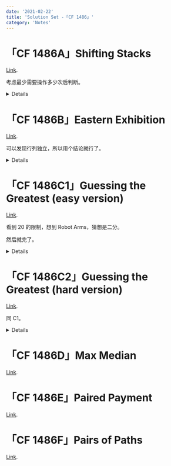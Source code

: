 ```yaml
---
date: '2021-02-22'
title: 'Solution Set -「CF 1486」'
category: 'Notes'
---
```


# 「CF 1486A」Shifting Stacks

[Link](https://codeforces.com/contest/1486/problem/A).

考虑最少需要操作多少次后判断。

<details>

```cpp
#include<map>
#include<cstdio>
using namespace std;
int t,n,flag;
long long sum,cum,x;
int main()
{
	scanf("%d",&t);
	while(t--)
	{
		scanf("%d",&n);
		flag=1;
		for(int i=1;i<=n;++i)
		{
			scanf("%lld",&x);
			sum+=x;
			if(sum-cum<0)	flag=0;
			cum+=i;
		}
		printf("%s\n",flag?"YES":"NO");
		sum=cum=0;
	}
	return 0;
}
```

</details>

# 「CF 1486B」Eastern Exhibition

[Link](https://codeforces.com/contest/1486/problem/B).

可以发现行列独立，所以用个结论就行了。

<details>

```cpp
#include<queue>
#include<cstdio>
#include<algorithm>
using namespace std;
int t,n;
long long one[1010],ano[1010];
int main()
{
	scanf("%d",&t);
	while(t--)
	{
		scanf("%d",&n);
		for(int i=1;i<=n;++i)	scanf("%lld %lld",&one[i],&ano[i]);
		sort(one+1,one+n+1);
		sort(ano+1,ano+n+1);
		printf("%lld\n",(one[(n+2)/2]-one[(n+1)/2]+1)*(ano[(n+2)/2]-ano[(n+1)/2]+1));
	}
	return 0;
}
```

</details>

# 「CF 1486C1」Guessing the Greatest (easy version)

[Link](https://codeforces.com/contest/1486/problem/C1).

看到 $20$ 的限制，想到 Robot Arms，猜想是二分。

然后就完了。

<details>

```cpp
#include<cstdio>
int engoric(int l,int r)
{
	int res;
	printf("? %d %d\n",l,r);
	fflush(stdout);
	scanf("%d",&res);
	return res;
}
int n;
int main()
{
	scanf("%d",&n);
	int mxpos=engoric(1,n);
	int l=1,r=n;
	if(mxpos==1)	l=1;
	else
	{
		if(engoric(1,mxpos)==mxpos)	r=mxpos;
		else	l=mxpos;
	}
	if(l==mxpos)
	{
		while(l+1<r)
		{
			int mid=(l+r)>>1;
			if(engoric(mxpos,mid)==mxpos)	r=mid;
			else	l=mid;
		}
		printf("! %d\n",r);
	}
	else
	{
		while(l+1<r)
		{
			int mid=(l+r)>>1;
			if(engoric(mid,mxpos)==mxpos)	l=mid;
			else	r=mid;
		}
		printf("! %d\n",l);
	}
	return 0;
}
```

</details>

# 「CF 1486C2」Guessing the Greatest (hard version)

[Link](https://codeforces.com/contest/1486/problem/C2).

同 C1。

<details>

```cpp

```

</details>

# 「CF 1486D」Max Median

[Link](https://codeforces.com/contest/1486/problem/D).

# 「CF 1486E」Paired Payment

[Link](https://codeforces.com/contest/1486/problem/E).

# 「CF 1486F」Pairs of Paths

[Link](https://codeforces.com/contest/1486/problem/F).